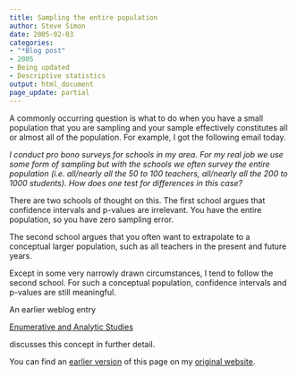 ```yaml
---
title: Sampling the entire population
author: Steve Simon
date: 2005-02-03
categories:
- "*Blog post"
- 2005
- Being updated
- Descriptive statistics
output: html_document
page_update: partial
---
```

A commonly occurring question is what to do when you have a small
population that you are sampling and your sample effectively constitutes
all or almost all of the population. For example, I got the following
email today.

*I conduct pro bono surveys for schools in my area. For my real job we
use some form of sampling but with the schools we often survey the
entire population (i.e. all/nearly all the 50 to 100 teachers,
all/nearly all the 200 to 1000 students). How does one test for
differences in this case?*

There are two schools of thought on this. The first school argues that
confidence intervals and p-values are irrelevant. You have the entire
population, so you have zero sampling error.

The second school argues that you often want to extrapolate to a
conceptual larger population, such as all teachers in the present and
future years.

Except in some very narrowly drawn circumstances, I tend to follow the
second school. For such a conceptual population, confidence intervals
and p-values are still meaningful.

An earlier weblog entry

[Enumerative and Analytic Studies](http://new.pmean.com/post/enumerative/)

discusses this concept in further detail.

You can find an [earlier version][sim1] of this page on my [original website][sim2].


[sim1]: http://www.pmean.com/05/EntirePopulation.html
[sim2]: http://www.pmean.com/original_site.html

